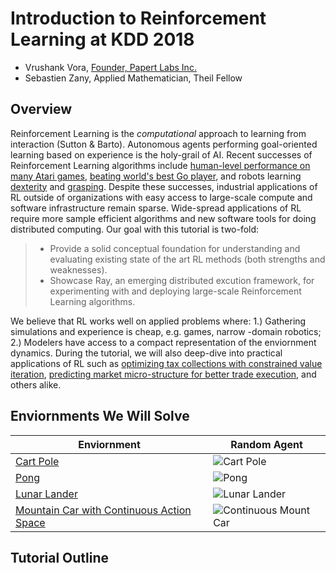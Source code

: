 # Introduction to Reinforcement Learning at KDD 2018
- Vrushank Vora, [Founder, Papert Labs Inc.](https://www.papertlabs.com/)
- Sebastien Zany, Applied Mathematician, Theil Fellow 

## Overview 
Reinforcement Learning is the _computational_ approach to learning from interaction (Sutton & Barto). Autonomous agents performing goal-oriented learning based on experience is the holy-grail of AI. Recent successes of Reinforcement Learning algorithms include [human-level performance on many Atari games](https://storage.googleapis.com/deepmind-media/dqn/DQNNaturePaper.pdf), [beating world's best Go player](https://en.wikipedia.org/wiki/AlphaZero), and robots learning [dexterity](https://blog.openai.com/learning-dexterity/) and [grasping](https://arxiv.org/abs/1806.10293). Despite these successes, industrial applications of RL outside of organizations with easy access to large-scale compute and software infrastructure remain sparse. Wide-spread applications of RL require more sample efficient algorithms and new software tools for doing distributed computing. Our goal with this tutorial is two-fold: 

> - Provide a solid conceptual foundation for understanding and evaluating existing state of the art RL methods (both strengths and weaknesses).
> - Showcase Ray, an emerging distributed excution framework, for experimenting with and deploying large-scale Reinforcement Learning algorithms. 

We believe that RL works well on applied problems where: 1.) Gathering simulations and experience is cheap, e.g. games, narrow -domain robotics; 2.) Modelers have access to a compact representation of the enviornment dynamics. During the tutorial, we will also deep-dive into practical applications of RL such as [optimizing tax collections with constrained value iteration](https://www.youtube.com/watch?v=bLsCuN6PQCE), [predicting market micro-structure for better trade execution](https://www.seas.upenn.edu/~mkearns/papers/rlexec.pdf), and others alike. 

## Enviornments We Will Solve

| Enviornment  | Random Agent |
| ------------- |------------- |
| [Cart Pole](https://github.com/openai/gym/wiki/CartPole-v0) | ![Cart Pole](https://media.giphy.com/media/69pvRfohiQMSWzjn9A/giphy.gif)| 
| [Pong](https://github.com/openai/gym/wiki/Leaderboard#pong-v0) | ![Pong](https://media.giphy.com/media/B1EfqKz0VjkZq4ZPRr/giphy.gif)| 
| [Lunar Lander](https://github.com/openai/gym/wiki/Leaderboard#pong-v0) | ![Lunar Lander](https://media.giphy.com/media/1xNT1jP81eiLtkiWuI/giphy.gif)| 
| [Mountain Car with Continuous Action Space](https://github.com/openai/gym/wiki/MountainCarContinuous-v0)| ![Continuous Mount Car](https://media.giphy.com/media/czMcAThaMUDi244p5R/giphy.gif)| 






## Tutorial Outline 
